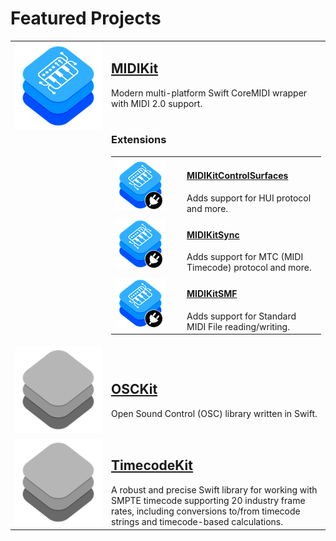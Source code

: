 # Featured Projects

<table><tbody>
  <tr valign="top">
    <td width=140>
      <a href="https://github.com/orchetect/MIDIKit"><img src="Images/midikit.png"></a>
    </td>
    <td>
      <h2><a href="https://github.com/orchetect/MIDIKit">MIDIKit</a></h2>
      Modern multi-platform Swift CoreMIDI wrapper with MIDI 2.0 support.
      <br><br>
      <h3>Extensions</h3>
      <table><tbody>
        <tr>
          <td width=100>
            <a href="https://github.com/orchetect/MIDIKitControlSurfaces"><img src="Images/midikit-extension.png"></a>
          </td>
          <td>
            <h4><a href="https://github.com/orchetect/MIDIKitControlSurfaces">MIDIKitControlSurfaces</a></h4>
            Adds support for HUI protocol and more.
          </td>
        </tr>
        <tr>
          <td width=100>
            <a href="https://github.com/orchetect/MIDIKitSync"><img src="Images/midikit-extension.png"></a>
          </td>
          <td>
            <h4><a href="https://github.com/orchetect/MIDIKitSync">MIDIKitSync</a></h4>
            Adds support for MTC (MIDI Timecode) protocol and more.
          </td>
        </tr>
        <tr>
          <td width=100>
            <a href="https://github.com/orchetect/MIDIKitSMF"><img src="Images/midikit-extension.png"></a>
          </td>
          <td>
            <h4><a href="https://github.com/orchetect/MIDIKitSMF">MIDIKitSMF</a></h4>
            Adds support for Standard MIDI File reading/writing.
          </td>
        </tr>
      </tbody></table>
    </td>
  </tr>
  <tr>
    <td>
      <a href="https://github.com/orchetect/OSCKit"><img src="Images/generic-kit.png"></a>
    </td>
    <td>
      <h2><a href="https://github.com/orchetect/OSCKit">OSCKit</a></h2>
      Open Sound Control (OSC) library written in Swift.
    </td>
  </tr>
  <tr>
    <td>
      <a href="https://github.com/orchetect/TimecodeKit"><img src="Images/generic-kit.png"></a>
    </td>
    <td>
      <h2><a href="https://github.com/orchetect/TimecodeKit">TimecodeKit</a></h2>
      A robust and precise Swift library for working with SMPTE timecode supporting 20 industry frame rates, including conversions to/from timecode strings and timecode-based calculations.
    </td>
  </tr>
</tbody></table>

